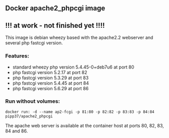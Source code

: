## Docker apache2_phpcgi image

## !!! at work - not finished yet !!!!

This image is debian wheezy based with the apache2.2 webserver and several php fastcgi version.
### Features:
* standard wheezy php version 5.4.45-0+deb7u6 at port 80
* php fastcgi version 5.2.17 at port 82
* php fastcgi version 5.3.29 at port 83
* php fastcgi version 5.4.45 at port 84
* php fastcgi version 5.6.29 at port 86

### Run without volumes:
    docker run: -d --name ap2-fcgi -p 81:80 -p 82:82 -p 83:83 -p 84:84 pipp37/apache2_phpcgi 
  
The apache web server is available at the container host at ports 80, 82, 83, 84 and 86.


